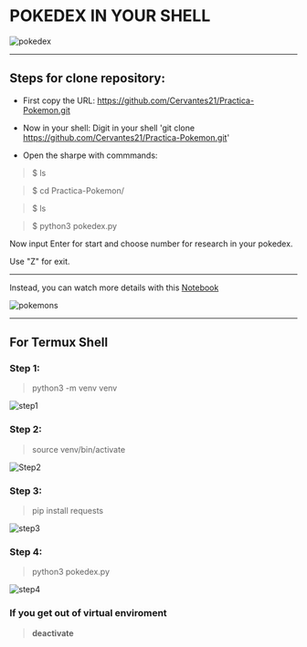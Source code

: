 # POKEDEX IN YOUR SHELL

![pokedex](https://imgs.search.brave.com/E-VFZ0vCuBzFxnKl7X-VsFoi55WKvOygFT2nvHJD_PE/rs:fit:1200:630:1/g:ce/aHR0cHM6Ly9saDMu/Z29vZ2xldXNlcmNv/bnRlbnQuY29tL3By/b3h5L3IxRzlhZ2Iz/ZkFVT0hDN19mc3Vk/VTlWakNiU0F2RndB/ZkwtQXhoMFY2bkhQ/MkZuVFNOVXo3S0s3/SEFuTVY0cjRXYU9K/N2hnUGVzUVNLTTdm/S182Vnp6MUdXdW1K/TURsdW11dDg0THlU/XzFHd2tvd3c9dzEy/MDAtaDYzMC1wLWst/bm8tbnU)

---
## Steps for clone repository:

* First copy the URL:
https://github.com/Cervantes21/Practica-Pokemon.git

* Now in your shell: 
Digit in your shell 'git clone https://github.com/Cervantes21/Practica-Pokemon.git'

* Open the sharpe with commmands:


> $ ls

> $ cd Practica-Pokemon/

> $ ls

> $ python3 pokedex.py



Now input Enter for start
and choose number for research in your pokedex.

Use "Z" for exit.

---

Instead, you can watch more details with this [Notebook](https://github.com/Cervantes21/Practica-Pokemon/blob/main/Practica_de_tabulacion_de_datos_pokemon.ipynb)

![pokemons](https://imgs.search.brave.com/Mbq4_ZNbUysTRFLqtaAJjlIoTf1h-vqaqG6dOjneY5s/rs:fit:1200:628:1/g:ce/aHR0cHM6Ly9pbWdp/eC5yYW5rZXIuY29t/L2xpc3Rfb2dfaW1n/Lzg2LzE3MDQ2MzYv/b3JpZ2luYWwvYmVz/dC1maWdodGluZy1w/b2tlbW9uLXUxP2Zt/PXBqcGcmcT04MA)

---

## For Termux Shell

### Step 1:

> python3 -m venv venv

![step1](./raw/step1)
### Step 2:

> source venv/bin/activate

![Step2](./raw/step2)

### Step 3:

> pip install requests

![step3](./raw/step3)

### Step 4:

> python3 pokedex.py

![step4](./raw/step4)

### If you get out of virtual enviroment

> **deactivate**
